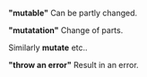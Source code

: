 **"mutable"** Can be partly changed.

**"mutatation"** Change of parts.

Similarly **mutate** etc..

**"throw an error"** Result in an error.
